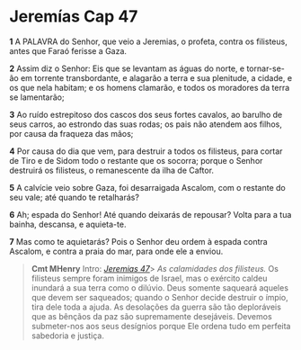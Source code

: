 # Jeremías Cap 47

**1** 	A PALAVRA do Senhor, que veio a Jeremias, o profeta, contra os filisteus, antes que Faraó ferisse a Gaza.

**2** 	Assim diz o Senhor: Eis que se levantam as águas do norte, e tornar-se-ão em torrente transbordante, e alagarão a terra e sua plenitude, a cidade, e os que nela habitam; e os homens clamarão, e todos os moradores da terra se lamentarão;

**3** 	Ao ruído estrepitoso dos cascos dos seus fortes cavalos, ao barulho de seus carros, ao estrondo das suas rodas; os pais não atendem aos filhos, por causa da fraqueza das mãos;

**4** 	Por causa do dia que vem, para destruir a todos os filisteus, para cortar de Tiro e de Sidom todo o restante que os socorra; porque o Senhor destruirá os filisteus, o remanescente da ilha de Caftor.

**5** 	A calvície veio sobre Gaza, foi desarraigada Ascalom, com o restante do seu vale; até quando te retalharás?

**6** 	Ah; espada do Senhor! Até quando deixarás de repousar? Volta para a tua bainha, descansa, e aquieta-te.

**7** 	Mas como te aquietarás? Pois o Senhor deu ordem à espada contra Ascalom, e contra a praia do mar, para onde ele a enviou.


> **Cmt MHenry** Intro: *[Jeremias 47](../24A-Jr/47.md#0)*> *As calamidades dos filisteus.* Os filisteus sempre foram inimigos de Israel, mas o exército caldeu inundará a sua terra como o dilúvio. Deus somente saqueará aqueles que devem ser saqueados; quando o Senhor decide destruir o ímpio, tira dele toda a ajuda. As desolações da guerra são tão deploráveis que as bênçãos da paz são supremamente desejáveis. Devemos submeter-nos aos seus desígnios porque Ele ordena tudo em perfeita sabedoria e justiça.